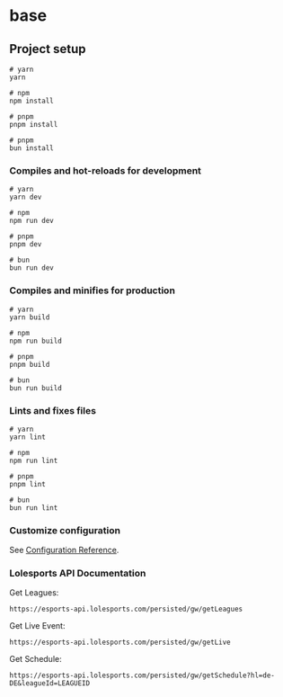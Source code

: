 # base

## Project setup

```
# yarn
yarn

# npm
npm install

# pnpm
pnpm install

# pnpm
bun install
```

### Compiles and hot-reloads for development

```
# yarn
yarn dev

# npm
npm run dev

# pnpm
pnpm dev

# bun
bun run dev
```

### Compiles and minifies for production

```
# yarn
yarn build

# npm
npm run build

# pnpm
pnpm build

# bun
bun run build
```

### Lints and fixes files

```
# yarn
yarn lint

# npm
npm run lint

# pnpm
pnpm lint

# bun
bun run lint
```

### Customize configuration

See [Configuration Reference](https://vitejs.dev/config/).

### Lolesports API Documentation

Get Leagues:
```
https://esports-api.lolesports.com/persisted/gw/getLeagues
```

Get Live Event:
```
https://esports-api.lolesports.com/persisted/gw/getLive
```

Get Schedule:
```
https://esports-api.lolesports.com/persisted/gw/getSchedule?hl=de-DE&leagueId=LEAGUEID
```